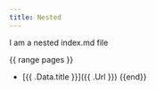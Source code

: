 ```yaml
---
title: Nested
---
```


I am a nested index.md file

{{ range pages }}
- [{{ .Data.title }}]({{ .Url }})
{{end}}

